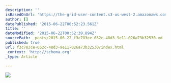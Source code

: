 ```yaml
---
description: ''
isBasedOnUrl: 'https://the-grid-user-content.s3-us-west-2.amazonaws.com/6238b8ad-fe9f-41ab-a9b2-2972016f0439.jpg'
author: []
datePublished: '2015-06-22T00:52:23.561Z'
title: ''
dateModified: '2015-06-22T00:52:39.894Z'
sourcePath: _posts/2015-06-22-f3c783ce-652c-48d3-9e11-026a73b32530.md
published: true
url: f3c783ce-652c-48d3-9e11-026a73b32530/index.html
_context: 'http://schema.org'
_type: Article

---
```

![](https://the-grid-user-content.s3-us-west-2.amazonaws.com/6238b8ad-fe9f-41ab-a9b2-2972016f0439.jpg)